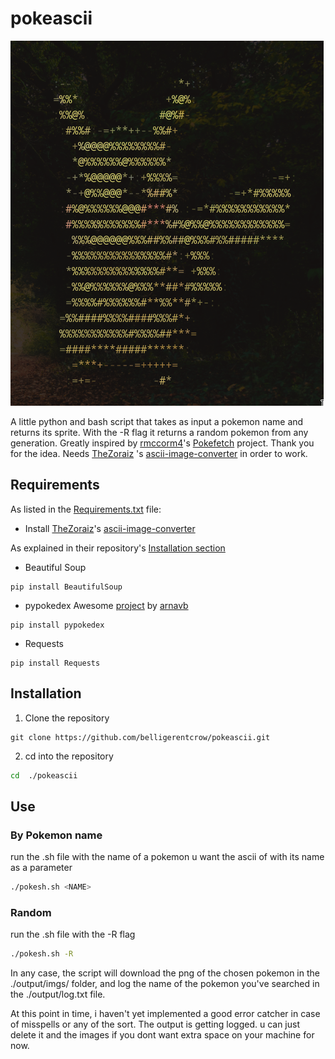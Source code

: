 # pokeascii

![Screenshot of Pikachu](./ScreenshotPikachu.png)

A little python and bash script that takes as input a pokemon name and returns its sprite. With the -R flag it returns a random pokemon from any generation. Greatly inspired by [rmccorm4](https://github.com/rmccorm4)'s [Pokefetch](https://github.com/rmccorm4/Pokefetch) project. Thank you for the idea.
Needs [TheZoraiz](https://github.com/TheZoraiz) 's [ascii-image-converter](https://github.com/TheZoraiz/ascii-image-converter) in order to work.

## Requirements
As listed in the [Requirements.txt](https://github.com/belligerentcrow/pokeascii/Requirements.txt) file:

* Install [TheZoraiz](https://github.com/TheZoraiz)'s [ascii-image-converter](https://github.com/TheZoraiz/ascii-image-converter)

As explained in their repository's [Installation section](https://github.com/TheZoraiz/ascii-image-converter#installation)

* Beautiful Soup
```
pip install BeautifulSoup
```

* pypokedex
Awesome [project](https://github.com/arnavb/pypokedex) by [arnavb](https://github.com/arnavb)

```
pip install pypokedex
```

* Requests

```
pip install Requests
```

## Installation

1. Clone the repository
```
git clone https://github.com/belligerentcrow/pokeascii.git
```

2. cd into the repository
```sh
cd  ./pokeascii
```

## Use

### By Pokemon name

run the .sh file with the name of a pokemon u want the ascii of with its name as a parameter

```sh
./pokesh.sh <NAME>
```

### Random

run the .sh file with the -R flag

```sh
./pokesh.sh -R
```

In any case, the script will download the png of the chosen pokemon in the ./output/imgs/ folder, and log the name of the pokemon you've searched in the ./output/log.txt file.

At this point in time, i haven't yet implemented a good error catcher in case of misspells or any of the sort. The output is getting logged. u can just delete it and the images if you dont want extra space on your machine for now.



